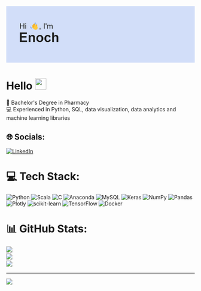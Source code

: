 <img src="https://github.com/enochloy/enochloy/blob/main/banner.png" alt="Banner that says Enoch">

# Hello <img src="https://raw.githubusercontent.com/MartinHeinz/MartinHeinz/master/wave.gif" width="30px" height="30px" />

💊 Bachelor's Degree in Pharmacy<br>
💻 Experienced in Python, SQL, data visualization, data analytics and machine learning libraries<br>

## 🌐 Socials:
[![LinkedIn](https://img.shields.io/badge/LinkedIn-%230077B5.svg?logo=linkedin&logoColor=white)](https://linkedin.com/in/enoch-loy) 

# 💻 Tech Stack:
![Python](https://img.shields.io/badge/python-3670A0?style=for-the-badge&logo=python&logoColor=ffdd54) ![Scala](https://img.shields.io/badge/scala-%23DC322F.svg?style=for-the-badge&logo=scala&logoColor=white) ![C](https://img.shields.io/badge/c-%2300599C.svg?style=for-the-badge&logo=c&logoColor=white) ![Anaconda](https://img.shields.io/badge/Anaconda-%2344A833.svg?style=for-the-badge&logo=anaconda&logoColor=white) ![MySQL](https://img.shields.io/badge/mysql-%2300f.svg?style=for-the-badge&logo=mysql&logoColor=white) ![Keras](https://img.shields.io/badge/Keras-%23D00000.svg?style=for-the-badge&logo=Keras&logoColor=white) ![NumPy](https://img.shields.io/badge/numpy-%23013243.svg?style=for-the-badge&logo=numpy&logoColor=white) ![Pandas](https://img.shields.io/badge/pandas-%23150458.svg?style=for-the-badge&logo=pandas&logoColor=white) ![Plotly](https://img.shields.io/badge/Plotly-%233F4F75.svg?style=for-the-badge&logo=plotly&logoColor=white) ![scikit-learn](https://img.shields.io/badge/scikit--learn-%23F7931E.svg?style=for-the-badge&logo=scikit-learn&logoColor=white) ![TensorFlow](https://img.shields.io/badge/TensorFlow-%23FF6F00.svg?style=for-the-badge&logo=TensorFlow&logoColor=white) ![Docker](https://img.shields.io/badge/docker-%230db7ed.svg?style=for-the-badge&logo=docker&logoColor=white)

# 📊 GitHub Stats:
![](https://github-readme-stats.vercel.app/api?username=enochloy&theme=default&hide_border=false&include_all_commits=false&count_private=false)<br/>
![](https://github-readme-streak-stats.herokuapp.com/?user=enochloy&theme=default&hide_border=false)<br/>
![](https://github-readme-stats.vercel.app/api/top-langs/?username=enochloy&theme=default&hide_border=false&include_all_commits=false&count_private=false&layout=compact)

---
[![](https://visitcount.itsvg.in/api?id=enochloy&icon=1&color=0)](https://visitcount.itsvg.in)

<!-- Proudly created with GPRM ( https://gprm.itsvg.in ) -->
